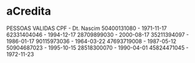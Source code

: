 # aCredita

PESSOAS VALIDAS 
    CPF - Dt. Nascim
		50400131080 - 1971-11-17
		62331404046 - 1994-12-17
		28709899030 - 2000-08-17
		35211394097 - 1986-01-17
		90115973036 - 1964-03-22
		47693719008 - 1987-05-12
		50904687023 - 1995-10-15
		28518300070 - 1990-04-01
		45824471045 - 1972-11-23


